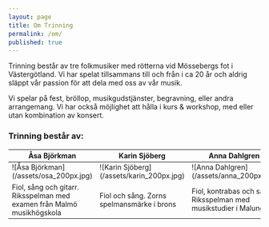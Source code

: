 ```yaml
---
layout: page
title: Om Trinning
permalink: /om/
published: true
---
```

Trinning består av tre folkmusiker med rötterna vid Mössebergs fot i Västergötland. Vi har spelat tillsammans till och från i ca 20 år och aldrig släppt vår passion för att dela med oss av vår musik. 

Vi spelar på fest, bröllop, musikgudstjänster, begravning, eller andra arrangemang. Vi har också möjlighet att hålla i kurs & workshop, med eller utan kombination av konsert.

### Trinning består av:
<table>
<colgroup>
<col width="33%" />
<col width="33%" />
<col width="33%" />
</colgroup>
  <thead>
    <tr>
      <th>Åsa Björkman</th>
      <th>Karin Sjöberg</th>
      <th>Anna Dahlgren</th>
    </tr>
  </thead>
  <tbody>
    <tr>
      <td markdown="span">![Åsa Björkman](/assets/osa_200px.jpg)</td>
      <td markdown="span">![Karin Sjöberg](/assets/karin_200px.jpg)</td>
      <td markdown="span">![Anna Dahlgren](/assets/anna_200px.jpg)</td>
    </tr>
    <tr>
      <td>Fiol, sång och gitarr. Riksspelman med examen från Malmö musikhögskola</td>
      <td>Fiol och sång. Zorns spelmansmärke i brons</td>
      <td>Fiol, kontrabas och sång. Riksspelman med musikstudier i Malung</td>
    </tr>
  </tbody>
</table>
